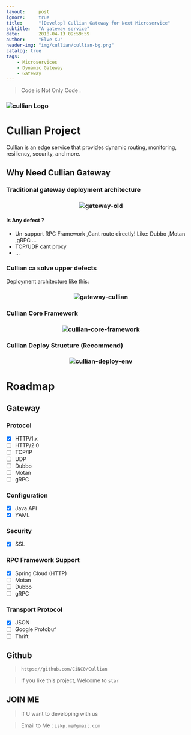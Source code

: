 ```yaml
---
layout:     post
ignore:     true
title:      "[Develop] Cullian Gateway for Next Microservice"
subtitle:   "A gateway service"
date:       2018-04-13 09:59:59
author:     "Elve Xu"
header-img: "img/cullian/cullian-bg.png"
catalog: true
tags:
    - Microservices
    - Dynamic Gateway
    - Gateway
---
```


> Code is Not Only Code .

<h3 align="left">
  <img src=""{{ "/img/cullian/cullian-icon.png" | prepend: site.baseurl }}" alt="cullian Logo" />
</h3>

# Cullian Project

Cullian is an edge service that provides dynamic routing, monitoring, resiliency, security, and more.

## Why Need Cullian Gateway

### Traditional gateway deployment architecture

<h3 align="center">
  <img src="{{ "/img/cullian/gateway-old.png" | prepend: site.baseurl }}" alt="gateway-old" />
</h3>

#### Is Any defect ?

- Un-support RPC Framework ,Cant route directly! Like: Dubbo ,Motan ,gRPC ...
- TCP/UDP cant proxy
- ...

### Cullian ca solve upper defects

Deployment architecture like this:

<h3 align="center">
  <img src="{{ "/img/cullian/gateway-cullian.png" | prepend: site.baseurl }}" alt="gateway-cullian" />
</h3>

### Cullian Core Framework

<h3 align="center">
  <img src="{{ "/img/cullian/cullian-core-framework.png" | prepend: site.baseurl }}" alt="cullian-core-framework" />
</h3>

### Cullian Deploy Structure (Recommend) 

<h3 align="center">
  <img src="{{ "/img/cullian/cullian-deploy-env.png" | prepend: site.baseurl }}" alt="cullian-deploy-env" />
</h3>


# Roadmap
## Gateway

### Protocol
 
- [x] HTTP/1.x
- [ ] HTTP/2.0
- [ ] TCP/IP
- [ ] UDP
- [ ] Dubbo
- [ ] Motan
- [ ] gRPC

### Configuration
- [x] Java API
- [x] YAML

### Security

- [x] SSL

### RPC Framework Support

- [x] Spring Cloud (HTTP)
- [ ] Motan
- [ ] Dubbo
- [ ] gRPC

### Transport Protocol

- [x] JSON
- [ ] Google Protobuf
- [ ] Thrift

## Github

> `https://github.com/CiNC0/Cullian`

> If you like this project, Welcome to `star`

## JOIN ME

> If U want to developing with us

> Email to Me : `iskp.me@gmail.com`
